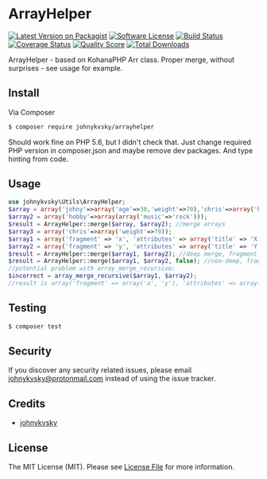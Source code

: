 # ArrayHelper

[![Latest Version on Packagist][ico-version]][link-packagist]
[![Software License][ico-license]](LICENSE.md)
[![Build Status][ico-travis]][link-travis]
[![Coverage Status][ico-scrutinizer]][link-scrutinizer]
[![Quality Score][ico-code-quality]][link-code-quality]
[![Total Downloads][ico-downloads]][link-downloads]

ArrayHelper - based on KohanaPHP Arr class. Proper merge, without surprises - see usage for example.

## Install

Via Composer

``` bash
$ composer require johnykvsky/arrayhelper
```

Should work fine on PHP 5.6, but I didn't check that. Just change required PHP version in composer.json and maybe remove dev packages. And type hinting from code.

## Usage

``` php
use johnykvsky\Utils\ArrayHelper;
$array = array('johny'=>array('age'=>30,'weight'=>70),'chris'=>array('height'=>170));
$array2 = array('hobby'=>array(array('music'=>'rock')));
$result = ArrayHelper::merge($array, $array2); //merge arrays
$array3 = array('chris'=>array('weight'=>70));
$array1 = array('fragment' => 'x', 'attributes' => array('title' => 'X', 'class' => array('a', 'b')));
$array2 = array('fragment' => 'y', 'attributes' => array('title' => 'Y', 'class' => array('c', 'd')));
$result = ArrayHelper::merge($array1, $array2); //deep merge, fragment = y / attributes: title = Y / class = a,b,c,d
$result = ArrayHelper::merge($array1, $array2, false); //non-deep, fragment = y / attributes title = Y / class = c,d
//potential problem with array_merge_recursive:
$incorrect = array_merge_recursive($array1, $array2);
//result is array('fragment' => array('x', 'y'), 'attributes' => array('title' => array('X', 'Y'), 'class' => array('a', 'b', 'c', 'd'))).

```

## Testing

``` bash
$ composer test
```

## Security

If you discover any security related issues, please email johnykvsky@protonmail.com instead of using the issue tracker.

## Credits

- [johnykvsky][link-author]

## License

The MIT License (MIT). Please see [License File](LICENSE.md) for more information.

[ico-version]: https://img.shields.io/packagist/v/johnykvsky/ArrayHelper.svg?style=flat-square
[ico-license]: https://img.shields.io/badge/license-MIT-brightgreen.svg?style=flat-square
[ico-travis]: https://img.shields.io/travis/johnykvsky/ArrayHelper/master.svg?style=flat-square
[ico-scrutinizer]: https://img.shields.io/scrutinizer/coverage/g/johnykvsky/ArrayHelper.svg?style=flat-square
[ico-code-quality]: https://img.shields.io/scrutinizer/g/johnykvsky/ArrayHelper.svg?style=flat-square
[ico-downloads]: https://img.shields.io/packagist/dt/johnykvsky/ArrayHelper.svg?style=flat-square

[link-packagist]: https://packagist.org/packages/johnykvsky/ArrayHelper
[link-travis]: https://travis-ci.org/johnykvsky/ArrayHelper
[link-scrutinizer]: https://scrutinizer-ci.com/g/johnykvsky/ArrayHelper/code-structure
[link-code-quality]: https://scrutinizer-ci.com/g/johnykvsky/ArrayHelper
[link-downloads]: https://packagist.org/packages/johnykvsky/ArrayHelper
[link-author]: https://github.com/johnykvsky
